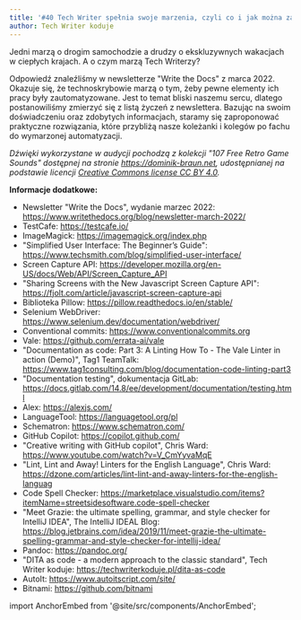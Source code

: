 ```yaml
---
title: '#40 Tech Writer spełnia swoje marzenia, czyli co i jak można zautomatyzować'
author: Tech Writer koduje
---
```


Jedni marzą o drogim samochodzie a drudzy o ekskluzywnych wakacjach w ciepłych krajach. A o czym marzą Tech Writerzy?

Odpowiedź znaleźliśmy w newsletterze "Write the Docs" z marca 2022. Okazuje się, że technoskrybowie marzą o tym, żeby pewne elementy ich pracy były zautomatyzowane. Jest to temat bliski naszemu sercu, dlatego postanowiliśmy zmierzyć się z listą życzeń z newslettera. Bazując na swoim doświadczeniu oraz zdobytych informacjach, staramy się zaproponować praktyczne rozwiązania, które przybliżą nasze koleżanki i kolegów po fachu do wymarzonej automatyzacji.

_Dźwięki wykorzystane w audycji pochodzą z kolekcji "107 Free Retro Game Sounds" dostępnej na stronie https://dominik-braun.net, udostępnianej na podstawie
licencji [Creative Commons license CC BY 4.0](https://creativecommons.org/licenses/by/4.0/)._

**Informacje dodatkowe:**

- Newsletter "Write the Docs", wydanie marzec 2022: https://www.writethedocs.org/blog/newsletter-march-2022/
- TestCafe: https://testcafe.io/
- ImageMagick: https://imagemagick.org/index.php
- "Simplified User Interface: The Beginner’s Guide": https://www.techsmith.com/blog/simplified-user-interface/
- Screen Capture API: https://developer.mozilla.org/en-US/docs/Web/API/Screen_Capture_API
- "Sharing Screens with the New Javascript Screen Capture API": https://fjolt.com/article/javascript-screen-capture-api
- Biblioteka Pillow: https://pillow.readthedocs.io/en/stable/
- Selenium WebDriver: https://www.selenium.dev/documentation/webdriver/
- Conventional commits: https://www.conventionalcommits.org
- Vale: https://github.com/errata-ai/vale
- "Documentation as code: Part 3: A Linting How To - The Vale Linter in action (Demo)", Tag1 TeamTalk: https://www.tag1consulting.com/blog/documentation-code-linting-part3
- "Documentation testing", dokumentacja GitLab: https://docs.gitlab.com/14.8/ee/development/documentation/testing.html
- Alex: https://alexjs.com/
- LanguageTool: https://languagetool.org/pl
- Schematron: https://www.schematron.com/
- GitHub Copilot: https://copilot.github.com/
- "Creative writing with GitHub copilot", Chris Ward: https://www.youtube.com/watch?v=V_CmYyvaMqE
- "Lint, Lint and Away! Linters for the English Language", Chris Ward: https://dzone.com/articles/lint-lint-and-away-linters-for-the-english-languag
- Code Spell Checker: https://marketplace.visualstudio.com/items?itemName=streetsidesoftware.code-spell-checker
- "Meet Grazie: the ultimate spelling, grammar, and style checker for IntelliJ IDEA", The IntelliJ IDEAL Blog: https://blog.jetbrains.com/idea/2019/11/meet-grazie-the-ultimate-spelling-grammar-and-style-checker-for-intellij-idea/
- Pandoc: https://pandoc.org/
- "DITA as code - a modern approach to the classic standard", Tech Writer koduje: https://techwriterkoduje.pl/dita-as-code
- AutoIt: https://www.autoitscript.com/site/
- Bitnami: https://github.com/bitnami

import AnchorEmbed from '@site/src/components/AnchorEmbed';

<AnchorEmbed episodeId="40-Tech-Writer-spenia-swoje-marzenia--czyli-co-i-jak-mona-zautomatyzowa-e1foo3d" />

